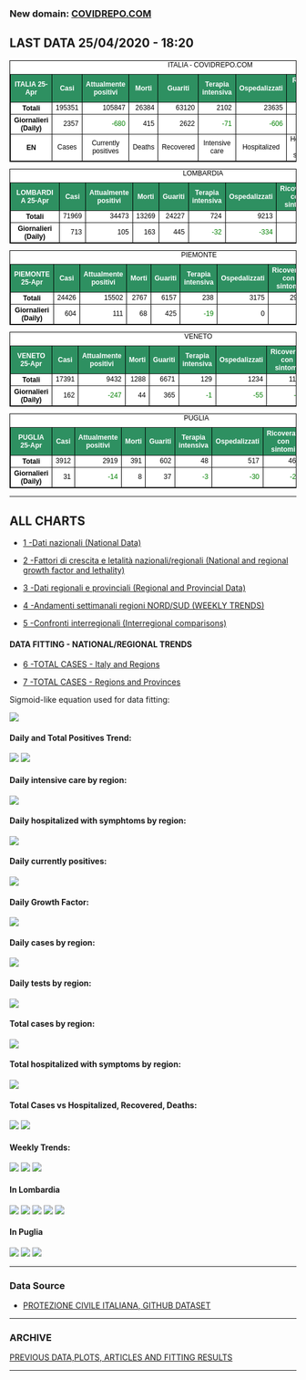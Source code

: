 <!-- start -->
### New domain: <a href="https://www.covidrepo.com/">COVIDREPO.COM</a>

## LAST DATA 25/04/2020 - 18:20

<table style=" color:black; font-size:12; font-family:arial; text-align:center; " cellpadding="2.5" cellspacing="0" border="1" bordercolor="black" bgcolor="#FFFFFF">
			<caption>ITALIA - COVIDREPO.COM</caption>
			<tr style="color:#FFFFFF;background:#2E9061">
				<th>ITALIA 25-Apr</th>
				<th>Casi</th>
				<th>Attualmente positivi</th>
				<th>Morti</th>
				<th>Guariti</th>
				<th>Terapia intensiva</th>
				<th>Ospedalizzati</th>
				<th>Ricoverati con sintomi</th>
				<th>Isolamento domiciliare</th>
				<th>Tamponi</th>
			</tr>
			<tr>
				<th>Totali</th>
				<td align="right"> 195351</td>
				<td align="right"> 105847</td>
				<td align="right"> 26384</td>
				<td align="right"> 63120</td>
				<td align="right"> 2102</td>
				<td align="right"> 23635</td>
				<td align="right"> 21533</td>
				<td align="right"> 82212</td>
				<td align="right"> 1707743</td>
			</tr>
			<tr>
				<th>Giornalieri (Daily)</th>
				<td align="right"> 2357</td>
				<td align="right" style=" color:green; "> -680</td>
				<td align="right"> 415</td>
				<td align="right"> 2622</td>
				<td align="right" style=" color:green; "> -71</td>
				<td align="right" style=" color:green; "> -606</td>
				<td align="right" style=" color:green; "> -535</td>
				<td align="right" style=" color:green; "> -74</td>
				<td align="right"> 65387</td>
			</tr>
			<tr>
				<th>EN</th>
				<td>Cases</td>
				<td>Currently positives</td>
				<td>Deaths</td>
				<td>Recovered</td>
				<td>Intensive care</td>
				<td>Hospitalized</td>
				<td>Hospitalized with symptoms</td>
				<td>Home isolation</td>
				<td>Tests</td>
			</tr>
</table>

<table style=" color:black; font-size:12; font-family:arial; text-align:center; " cellpadding="2.5" cellspacing="0" border="1" bordercolor="black" bgcolor="#FFFFFF">
			<caption>LOMBARDIA</caption>
			<tr style="color:#FFFFFF;background:#2E9061">
				<th>LOMBARDIA 25-Apr</th>
				<th>Casi</th>
				<th>Attualmente positivi</th>
				<th>Morti</th>
				<th>Guariti</th>
				<th>Terapia intensiva</th>
				<th>Ospedalizzati</th>
				<th>Ricoverati con sintomi</th>
				<th>Isolamento domiciliare</th>
				<th>Tamponi</th>
			</tr>
			<tr>
				<th>Totali</th>
				<td align="right"> 71969</td>
				<td align="right"> 34473</td>
				<td align="right"> 13269</td>
				<td align="right"> 24227</td>
				<td align="right"> 724</td>
				<td align="right"> 9213</td>
				<td align="right"> 8489</td>
				<td align="right"> 25260</td>
				<td align="right"> 326940</td>
			</tr>
			<tr>
				<th>Giornalieri (Daily)</th>
				<td align="right"> 713</td>
				<td align="right"> 105</td>
				<td align="right"> 163</td>
				<td align="right"> 445</td>
				<td align="right" style=" color:green; "> -32</td>
				<td align="right" style=" color:green; "> -334</td>
				<td align="right" style=" color:green; "> -302</td>
				<td align="right"> 439</td>
				<td align="right"> 12642</td>
			</tr>
</table>

<table style=" color:black; font-size:12; font-family:arial; text-align:center; " cellpadding="2.5" cellspacing="0" border="1" bordercolor="black" bgcolor="#FFFFFF">
			<caption>PIEMONTE</caption>
			<tr style="color:#FFFFFF;background:#2E9061">
				<th>PIEMONTE 25-Apr</th>
				<th>Casi</th>
				<th>Attualmente positivi</th>
				<th>Morti</th>
				<th>Guariti</th>
				<th>Terapia intensiva</th>
				<th>Ospedalizzati</th>
				<th>Ricoverati con sintomi</th>
				<th>Isolamento domiciliare</th>
				<th>Tamponi</th>
			</tr>
			<tr>
				<th>Totali</th>
				<td align="right"> 24426</td>
				<td align="right"> 15502</td>
				<td align="right"> 2767</td>
				<td align="right"> 6157</td>
				<td align="right"> 238</td>
				<td align="right"> 3175</td>
				<td align="right"> 2937</td>
				<td align="right"> 12327</td>
				<td align="right"> 131107</td>
			</tr>
			<tr>
				<th>Giornalieri (Daily)</th>
				<td align="right"> 604</td>
				<td align="right"> 111</td>
				<td align="right"> 68</td>
				<td align="right"> 425</td>
				<td align="right" style=" color:green; "> -19</td>
				<td align="right"> 0</td>
				<td align="right"> 19</td>
				<td align="right"> 111</td>
				<td align="right"> 5807</td>
			</tr>
</table>

<table style=" color:black; font-size:12; font-family:arial; text-align:center; " cellpadding="2.5" cellspacing="0" border="1" bordercolor="black" bgcolor="#FFFFFF">
			<caption>VENETO</caption>
			<tr style="color:#FFFFFF;background:#2E9061">
				<th>VENETO 25-Apr</th>
				<th>Casi</th>
				<th>Attualmente positivi</th>
				<th>Morti</th>
				<th>Guariti</th>
				<th>Terapia intensiva</th>
				<th>Ospedalizzati</th>
				<th>Ricoverati con sintomi</th>
				<th>Isolamento domiciliare</th>
				<th>Tamponi</th>
			</tr>
			<tr>
				<th>Totali</th>
				<td align="right"> 17391</td>
				<td align="right"> 9432</td>
				<td align="right"> 1288</td>
				<td align="right"> 6671</td>
				<td align="right"> 129</td>
				<td align="right"> 1234</td>
				<td align="right"> 1105</td>
				<td align="right"> 8198</td>
				<td align="right"> 306977</td>
			</tr>
			<tr>
				<th>Giornalieri (Daily)</th>
				<td align="right"> 162</td>
				<td align="right" style=" color:green; "> -247</td>
				<td align="right"> 44</td>
				<td align="right"> 365</td>
				<td align="right" style=" color:green; "> -1</td>
				<td align="right" style=" color:green; "> -55</td>
				<td align="right" style=" color:green; "> -54</td>
				<td align="right" style=" color:green; "> -192</td>
				<td align="right"> 10081</td>
			</tr>
</table>

<table style=" color:black; font-size:12; font-family:arial; text-align:center; " cellpadding="2.5" cellspacing="0" border="1" bordercolor="black" bgcolor="#FFFFFF">
			<caption>PUGLIA</caption>
			<tr style="color:#FFFFFF;background:#2E9061">
				<th>PUGLIA 25-Apr</th>
				<th>Casi</th>
				<th>Attualmente positivi</th>
				<th>Morti</th>
				<th>Guariti</th>
				<th>Terapia intensiva</th>
				<th>Ospedalizzati</th>
				<th>Ricoverati con sintomi</th>
				<th>Isolamento domiciliare</th>
				<th>Tamponi</th>
			</tr>
			<tr>
				<th>Totali</th>
				<td align="right"> 3912</td>
				<td align="right"> 2919</td>
				<td align="right"> 391</td>
				<td align="right"> 602</td>
				<td align="right"> 48</td>
				<td align="right"> 517</td>
				<td align="right"> 469</td>
				<td align="right"> 2402</td>
				<td align="right"> 54628</td>
			</tr>
			<tr>
				<th>Giornalieri (Daily)</th>
				<td align="right"> 31</td>
				<td align="right" style=" color:green; "> -14</td>
				<td align="right"> 8</td>
				<td align="right"> 37</td>
				<td align="right" style=" color:green; "> -3</td>
				<td align="right" style=" color:green; "> -30</td>
				<td align="right" style=" color:green; "> -27</td>
				<td align="right"> 16</td>
				<td align="right"> 2156</td>
			</tr>
</table>
		
---

## ALL CHARTS

- [1 -Dati nazionali (National Data)](/RUN_25_04/RUN0/RUN.html)

- [2 -Fattori di crescita e letalità nazionali/regionali (National and regional growth factor and lethality)](/RUN_25_04/RUN6/RUN.html)

- [3 -Dati regionali e provinciali (Regional and Provincial Data)](/RUN_25_04/RUN2/RUN.html)

- [4 -Andamenti settimanali regioni NORD/SUD (WEEKLY TRENDS)](/RUN_25_04/RUN5/RUN.html)

- [5 -Confronti interregionali (Interregional comparisons)](/RUN_25_04/RUN4/RUN.html)

#### DATA FITTING - NATIONAL/REGIONAL TRENDS

- [6 -TOTAL CASES - Italy and Regions](/RUN_25_04/RUN1/RUN.html)

- [7 -TOTAL CASES - Regions and Provinces](/RUN_25_04/RUN13/RUN.html)

Sigmoid-like equation used for data fitting:

<img src="http://latex.codecogs.com/svg.latex?Sig = \frac{a}{e^{b(x+c)} + a1e^{b1(x+c1)} - d}" border="0"/>

#### Daily and Total Positives Trend:
<img src="https://marcelchiarello.github.io/showdata/RUN_25_04/RUN1/RUN_DATA_FIT_TOTAL_CASES_ITALY_REGIONS_01.png">
<img src="https://marcelchiarello.github.io/showdata/RUN_25_04/RUN1/RUN_DATA_FIT_TOTAL_CASES_ITALY_REGIONS_02.png">

#### Daily intensive care by region:
<img src="https://marcelchiarello.github.io/showdata/RUN_25_04/RUN4/RUN_INTEREGION_13.png">

#### Daily hospitalized with symphtoms by region:
<img src="https://marcelchiarello.github.io/showdata/RUN_25_04/RUN4/RUN_INTEREGION_14.png">

#### Daily currently positives:
<img src="https://marcelchiarello.github.io/showdata/RUN_25_04/RUN4/RUN_INTEREGION_15.png">

#### Daily Growth Factor:
<img src="https://marcelchiarello.github.io/showdata/RUN_25_04/RUN6/RUN_FACTORS_01.png">

#### Daily cases by region:
<img src="https://marcelchiarello.github.io/showdata/RUN_25_04/RUN4/RUN_INTEREGION_11.png">

#### Daily tests by region:
<img src="https://marcelchiarello.github.io/showdata/RUN_25_04/RUN4/RUN_INTEREGION_12.png">

#### Total cases by region:
<img src="https://marcelchiarello.github.io/showdata/RUN_25_04/RUN4/RUN_INTEREGION_01.png">

#### Total hospitalized with symptoms by region:
<img src="https://marcelchiarello.github.io/showdata/RUN_25_04/RUN4/RUN_INTEREGION_05.png">

#### Total Cases vs Hospitalized, Recovered, Deaths:
<img src="https://marcelchiarello.github.io/showdata/RUN_25_04/RUN0/RUN_DATA_ITALIA_01.png">


<img src="https://marcelchiarello.github.io/showdata/RUN_25_04/RUN0/RUN_DATA_ITALIA_04.png">

#### Weekly Trends:
<img src="https://marcelchiarello.github.io/showdata/RUN_25_04/RUN5/RUN_NEWTRENDS_01.png">
<img src="https://marcelchiarello.github.io/showdata/RUN_25_04/RUN5/RUN_NEWTRENDS_02.png">
<img src="https://marcelchiarello.github.io/showdata/RUN_25_04/RUN5/RUN_NEWTRENDS_03.png">


#### In Lombardia
<img src="https://marcelchiarello.github.io/showdata/RUN_25_04/RUN2/RUN_DATA_PROVINCE_08.png">
<img src="https://marcelchiarello.github.io/showdata/RUN_25_04/RUN1/RUN_DATA_FIT_TOTAL_CASES_ITALY_REGIONS_05.png">
<img src="https://marcelchiarello.github.io/showdata/RUN_25_04/RUN1/RUN_DATA_FIT_TOTAL_CASES_ITALY_REGIONS_06.png">
<img src="https://marcelchiarello.github.io/showdata/RUN_25_04/RUN13/RUN_DATA_FIT_TOTAL_CASES_PROVINCES_18.png">
<img src="https://marcelchiarello.github.io/showdata/RUN_25_04/RUN13/RUN_DATA_FIT_TOTAL_CASES_PROVINCES_20.png">

#### In Puglia
<img src="https://marcelchiarello.github.io/showdata/RUN_25_04/RUN2/RUN_DATA_PROVINCE_01.png">
<img src="https://marcelchiarello.github.io/showdata/RUN_25_04/RUN1/RUN_DATA_FIT_TOTAL_CASES_ITALY_REGIONS_03.png">
<img src="https://marcelchiarello.github.io/showdata/RUN_25_04/RUN1/RUN_DATA_FIT_TOTAL_CASES_ITALY_REGIONS_04.png">

---

### Data Source

- [PROTEZIONE CIVILE ITALIANA, GITHUB DATASET](https://github.com/pcm-dpc/COVID-19)

---

### ARCHIVE
[PREVIOUS DATA,PLOTS, ARTICLES AND FITTING RESULTS](/archive.md)

---

